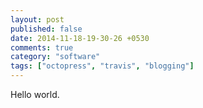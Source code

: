 ```yaml
---
layout: post
published: false
date: 2014-11-18-19-30-26 +0530
comments: true
category: "software"
tags: ["octopress", "travis", "blogging"]
---
```


Hello world.